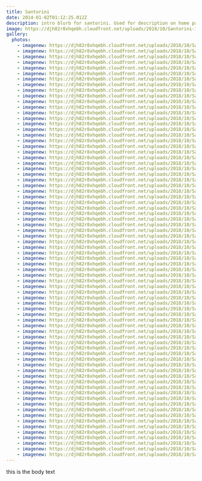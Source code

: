 ```yaml
---
title: Santorini
date: 2014-01-02T01:12:25.012Z
description: intro blurb for santorini. Used for description on home page
image: https://djh82r8xhqebh.cloudfront.net/uploads/2018/10/Santorini-19.jpg
gallery:
  photos:
    - imagenew: https://djh82r8xhqebh.cloudfront.net/uploads/2018/10/Santorini-1.jpg
    - imagenew: https://djh82r8xhqebh.cloudfront.net/uploads/2018/10/Santorini-2.jpg
    - imagenew: https://djh82r8xhqebh.cloudfront.net/uploads/2018/10/Santorini-3.jpg
    - imagenew: https://djh82r8xhqebh.cloudfront.net/uploads/2018/10/Santorini-4.jpg
    - imagenew: https://djh82r8xhqebh.cloudfront.net/uploads/2018/10/Santorini-5.jpg
    - imagenew: https://djh82r8xhqebh.cloudfront.net/uploads/2018/10/Santorini-6.jpg
    - imagenew: https://djh82r8xhqebh.cloudfront.net/uploads/2018/10/Santorini-7.jpg
    - imagenew: https://djh82r8xhqebh.cloudfront.net/uploads/2018/10/Santorini-8.jpg
    - imagenew: https://djh82r8xhqebh.cloudfront.net/uploads/2018/10/Santorini-9.jpg
    - imagenew: https://djh82r8xhqebh.cloudfront.net/uploads/2018/10/Santorini-10.jpg
    - imagenew: https://djh82r8xhqebh.cloudfront.net/uploads/2018/10/Santorini-11.jpg
    - imagenew: https://djh82r8xhqebh.cloudfront.net/uploads/2018/10/Santorini-12.jpg
    - imagenew: https://djh82r8xhqebh.cloudfront.net/uploads/2018/10/Santorini-13.jpg
    - imagenew: https://djh82r8xhqebh.cloudfront.net/uploads/2018/10/Santorini-14.jpg
    - imagenew: https://djh82r8xhqebh.cloudfront.net/uploads/2018/10/Santorini-15.jpg
    - imagenew: https://djh82r8xhqebh.cloudfront.net/uploads/2018/10/Santorini-16.jpg
    - imagenew: https://djh82r8xhqebh.cloudfront.net/uploads/2018/10/Santorini-17.jpg
    - imagenew: https://djh82r8xhqebh.cloudfront.net/uploads/2018/10/Santorini-18.jpg
    - imagenew: https://djh82r8xhqebh.cloudfront.net/uploads/2018/10/Santorini-19.jpg
    - imagenew: https://djh82r8xhqebh.cloudfront.net/uploads/2018/10/Santorini-20.jpg
    - imagenew: https://djh82r8xhqebh.cloudfront.net/uploads/2018/10/Santorini-21.jpg
    - imagenew: https://djh82r8xhqebh.cloudfront.net/uploads/2018/10/Santorini-22.jpg
    - imagenew: https://djh82r8xhqebh.cloudfront.net/uploads/2018/10/Santorini-23.jpg
    - imagenew: https://djh82r8xhqebh.cloudfront.net/uploads/2018/10/Santorini-24.jpg
    - imagenew: https://djh82r8xhqebh.cloudfront.net/uploads/2018/10/Santorini-25.jpg
    - imagenew: https://djh82r8xhqebh.cloudfront.net/uploads/2018/10/Santorini-26.jpg
    - imagenew: https://djh82r8xhqebh.cloudfront.net/uploads/2018/10/Santorini-27.jpg
    - imagenew: https://djh82r8xhqebh.cloudfront.net/uploads/2018/10/Santorini-28.jpg
    - imagenew: https://djh82r8xhqebh.cloudfront.net/uploads/2018/10/Santorini-29.jpg
    - imagenew: https://djh82r8xhqebh.cloudfront.net/uploads/2018/10/Santorini-30.jpg
    - imagenew: https://djh82r8xhqebh.cloudfront.net/uploads/2018/10/Santorini-31.jpg
    - imagenew: https://djh82r8xhqebh.cloudfront.net/uploads/2018/10/Santorini-32.jpg
    - imagenew: https://djh82r8xhqebh.cloudfront.net/uploads/2018/10/Santorini-33.jpg
    - imagenew: https://djh82r8xhqebh.cloudfront.net/uploads/2018/10/Santorini-34.jpg
    - imagenew: https://djh82r8xhqebh.cloudfront.net/uploads/2018/10/Santorini-35.jpg
    - imagenew: https://djh82r8xhqebh.cloudfront.net/uploads/2018/10/Santorini-36.jpg
    - imagenew: https://djh82r8xhqebh.cloudfront.net/uploads/2018/10/Santorini-37.jpg
    - imagenew: https://djh82r8xhqebh.cloudfront.net/uploads/2018/10/Santorini-38.jpg
    - imagenew: https://djh82r8xhqebh.cloudfront.net/uploads/2018/10/Santorini-39.jpg
    - imagenew: https://djh82r8xhqebh.cloudfront.net/uploads/2018/10/Santorini-40.jpg
    - imagenew: https://djh82r8xhqebh.cloudfront.net/uploads/2018/10/Santorini-41.jpg
    - imagenew: https://djh82r8xhqebh.cloudfront.net/uploads/2018/10/Santorini-42.jpg
    - imagenew: https://djh82r8xhqebh.cloudfront.net/uploads/2018/10/Santorini-43.jpg
    - imagenew: https://djh82r8xhqebh.cloudfront.net/uploads/2018/10/Santorini-44.jpg
    - imagenew: https://djh82r8xhqebh.cloudfront.net/uploads/2018/10/Santorini-45.jpg
    - imagenew: https://djh82r8xhqebh.cloudfront.net/uploads/2018/10/Santorini-46.jpg
    - imagenew: https://djh82r8xhqebh.cloudfront.net/uploads/2018/10/Santorini-47.jpg
    - imagenew: https://djh82r8xhqebh.cloudfront.net/uploads/2018/10/Santorini-48.jpg
    - imagenew: https://djh82r8xhqebh.cloudfront.net/uploads/2018/10/Santorini-49.jpg
    - imagenew: https://djh82r8xhqebh.cloudfront.net/uploads/2018/10/Santorini-50.jpg
    - imagenew: https://djh82r8xhqebh.cloudfront.net/uploads/2018/10/Santorini-51.jpg
    - imagenew: https://djh82r8xhqebh.cloudfront.net/uploads/2018/10/Santorini-52.jpg
    - imagenew: https://djh82r8xhqebh.cloudfront.net/uploads/2018/10/Santorini-53.jpg
    - imagenew: https://djh82r8xhqebh.cloudfront.net/uploads/2018/10/Santorini-54.jpg
    - imagenew: https://djh82r8xhqebh.cloudfront.net/uploads/2018/10/Santorini-55.jpg
    - imagenew: https://djh82r8xhqebh.cloudfront.net/uploads/2018/10/Santorini-56.jpg
    - imagenew: https://djh82r8xhqebh.cloudfront.net/uploads/2018/10/Santorini-57.jpg
    - imagenew: https://djh82r8xhqebh.cloudfront.net/uploads/2018/10/Santorini-58.jpg
    - imagenew: https://djh82r8xhqebh.cloudfront.net/uploads/2018/10/Santorini-59.jpg
    - imagenew: https://djh82r8xhqebh.cloudfront.net/uploads/2018/10/Santorini-60.jpg
    - imagenew: https://djh82r8xhqebh.cloudfront.net/uploads/2018/10/Santorini-61.jpg
    - imagenew: https://djh82r8xhqebh.cloudfront.net/uploads/2018/10/Santorini-62.jpg
    - imagenew: https://djh82r8xhqebh.cloudfront.net/uploads/2018/10/Santorini-63.jpg
    - imagenew: https://djh82r8xhqebh.cloudfront.net/uploads/2018/10/Santorini-64.jpg
    - imagenew: https://djh82r8xhqebh.cloudfront.net/uploads/2018/10/Santorini-65.jpg
    - imagenew: https://djh82r8xhqebh.cloudfront.net/uploads/2018/10/Santorini-66.jpg
    - imagenew: https://djh82r8xhqebh.cloudfront.net/uploads/2018/10/Santorini-67.jpg
    - imagenew: https://djh82r8xhqebh.cloudfront.net/uploads/2018/10/Santorini-68.jpg
    - imagenew: https://djh82r8xhqebh.cloudfront.net/uploads/2018/10/Santorini-69.jpg
    - imagenew: https://djh82r8xhqebh.cloudfront.net/uploads/2018/10/Santorini-70.jpg
    - imagenew: https://djh82r8xhqebh.cloudfront.net/uploads/2018/10/Santorini-71.jpg
    - imagenew: https://djh82r8xhqebh.cloudfront.net/uploads/2018/10/Santorini-72.jpg
    - imagenew: https://djh82r8xhqebh.cloudfront.net/uploads/2018/10/Santorini-73.jpg
    - imagenew: https://djh82r8xhqebh.cloudfront.net/uploads/2018/10/Santorini-74.jpg
---
```

this is the body text
